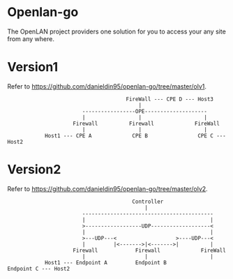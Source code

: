 # Openlan-go

The OpenLAN project providers one solution for you to access your any site from any where. 

# Version1 

Refer to https://github.com/danieldin95/openlan-go/tree/master/olv1.

                                          FireWall --- CPE D --- Host3
                                              |
                            -----------------OPE--------------------
                            |                 |                    |
                         Firewall          Firewall             FireWall
                            |                 |                    |
                Host1 --- CPE A             CPE B                CPE C --- Host2

# Version2

Refer to https://github.com/danieldin95/openlan-go/tree/master/olv2.

                                            Controller
                                                |
                            ------------------------------------------
                            |                                        |
                            >------------------UDP-------------------<
                            |                                        |
                            >---UDP---<                   >----UDP---<    
                            |         |<------->|<------->|          |
                         Firewall            Firewall             FireWall
                            |                   |                    |
                Host1 --- Endpoint A         Endpoint B            Endpoint C --- Host2

